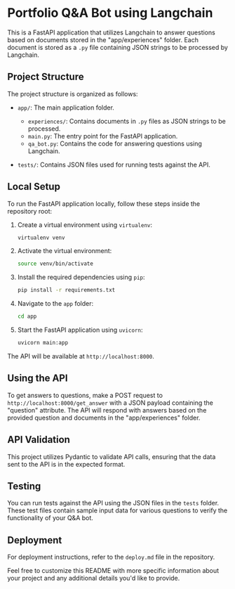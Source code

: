 # Portfolio Q&A Bot using Langchain

This is a FastAPI application that utilizes Langchain to answer questions based on documents stored in the "app/experiences" folder. Each document is stored as a `.py` file containing JSON strings to be processed by Langchain.

## Project Structure

The project structure is organized as follows:

- `app/`: The main application folder.
  - `experiences/`: Contains documents in `.py` files as JSON strings to be processed.
  - `main.py`: The entry point for the FastAPI application.
  - `qa_bot.py`: Contains the code for answering questions using Langchain.

- `tests/`: Contains JSON files used for running tests against the API.

## Local Setup

To run the FastAPI application locally, follow these steps inside the repository root:

1. Create a virtual environment using `virtualenv`:

    ```bash
    virtualenv venv
    ```

2. Activate the virtual environment:

    ```bash
    source venv/bin/activate
    ```

3. Install the required dependencies using `pip`:

    ```bash
    pip install -r requirements.txt
    ```

4. Navigate to the `app` folder:

    ```bash
    cd app
    ```

5. Start the FastAPI application using `uvicorn`:

    ```bash
    uvicorn main:app
    ```

The API will be available at `http://localhost:8000`.

## Using the API

To get answers to questions, make a POST request to `http://localhost:8000/get_answer` with a JSON payload containing the "question" attribute. The API will respond with answers based on the provided question and documents in the "app/experiences" folder.

## API Validation

This project utilizes Pydantic to validate API calls, ensuring that the data sent to the API is in the expected format.

## Testing

You can run tests against the API using the JSON files in the `tests` folder. These test files contain sample input data for various questions to verify the functionality of your Q&A bot.

## Deployment

For deployment instructions, refer to the `deploy.md` file in the repository.

Feel free to customize this README with more specific information about your project and any additional details you'd like to provide.
